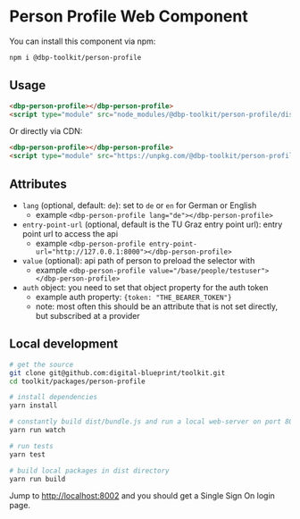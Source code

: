 # Person Profile Web Component

You can install this component via npm:

```bash
npm i @dbp-toolkit/person-profile
```

## Usage

```html
<dbp-person-profile></dbp-person-profile>
<script type="module" src="node_modules/@dbp-toolkit/person-profile/dist/dbp-person-profile.js"></script>
```

Or directly via CDN:

```html
<dbp-person-profile></dbp-person-profile>
<script type="module" src="https://unpkg.com/@dbp-toolkit/person-profile@0.2.2/dist/dbp-person-profile.js"></script>
```

## Attributes

- `lang` (optional, default: `de`): set to `de` or `en` for German or English
    - example `<dbp-person-profile lang="de"></dbp-person-profile>`
- `entry-point-url` (optional, default is the TU Graz entry point url): entry point url to access the api
    - example `<dbp-person-profile entry-point-url="http://127.0.0.1:8000"></dbp-person-profile>`
- `value` (optional): api path of person to preload the selector with
    - example `<dbp-person-profile value="/base/people/testuser"></dbp-person-profile>`
- `auth` object: you need to set that object property for the auth token
    - example auth property: `{token: "THE_BEARER_TOKEN"}`
    - note: most often this should be an attribute that is not set directly, but subscribed at a provider

## Local development

```bash
# get the source
git clone git@github.com:digital-blueprint/toolkit.git
cd toolkit/packages/person-profile

# install dependencies
yarn install

# constantly build dist/bundle.js and run a local web-server on port 8002 
yarn run watch

# run tests
yarn test

# build local packages in dist directory
yarn run build
```

Jump to <http://localhost:8002> and you should get a Single Sign On login page.
